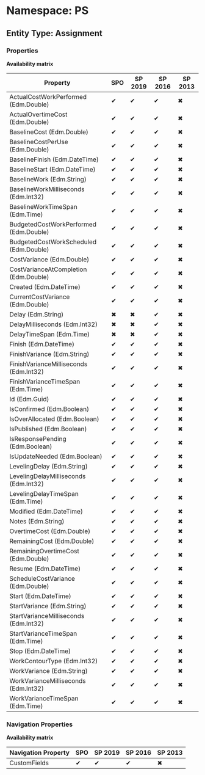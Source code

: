 # Namespace: PS

## Entity Type: Assignment

### Properties

**Availability matrix**

Property | SPO | SP 2019 | SP 2016 | SP 2013
----------|-----|---------|---------|--------
ActualCostWorkPerformed (Edm.Double) | ✔ | ✔ | ✔ | ✖
ActualOvertimeCost (Edm.Double) | ✔ | ✔ | ✔ | ✖
BaselineCost (Edm.Double) | ✔ | ✔ | ✔ | ✖
BaselineCostPerUse (Edm.Double) | ✔ | ✔ | ✔ | ✖
BaselineFinish (Edm.DateTime) | ✔ | ✔ | ✔ | ✖
BaselineStart (Edm.DateTime) | ✔ | ✔ | ✔ | ✖
BaselineWork (Edm.String) | ✔ | ✔ | ✔ | ✖
BaselineWorkMilliseconds (Edm.Int32) | ✔ | ✔ | ✔ | ✖
BaselineWorkTimeSpan (Edm.Time) | ✔ | ✔ | ✔ | ✖
BudgetedCostWorkPerformed (Edm.Double) | ✔ | ✔ | ✔ | ✖
BudgetedCostWorkScheduled (Edm.Double) | ✔ | ✔ | ✔ | ✖
CostVariance (Edm.Double) | ✔ | ✔ | ✔ | ✖
CostVarianceAtCompletion (Edm.Double) | ✔ | ✔ | ✔ | ✖
Created (Edm.DateTime) | ✔ | ✔ | ✔ | ✖
CurrentCostVariance (Edm.Double) | ✔ | ✔ | ✔ | ✖
Delay (Edm.String) | ✖ | ✖ | ✔ | ✖
DelayMilliseconds (Edm.Int32) | ✖ | ✖ | ✔ | ✖
DelayTimeSpan (Edm.Time) | ✖ | ✖ | ✔ | ✖
Finish (Edm.DateTime) | ✔ | ✔ | ✔ | ✖
FinishVariance (Edm.String) | ✔ | ✔ | ✔ | ✖
FinishVarianceMilliseconds (Edm.Int32) | ✔ | ✔ | ✔ | ✖
FinishVarianceTimeSpan (Edm.Time) | ✔ | ✔ | ✔ | ✖
Id (Edm.Guid) | ✔ | ✔ | ✔ | ✖
IsConfirmed (Edm.Boolean) | ✔ | ✔ | ✔ | ✖
IsOverAllocated (Edm.Boolean) | ✔ | ✔ | ✔ | ✖
IsPublished (Edm.Boolean) | ✔ | ✔ | ✔ | ✖
IsResponsePending (Edm.Boolean) | ✔ | ✔ | ✔ | ✖
IsUpdateNeeded (Edm.Boolean) | ✔ | ✔ | ✔ | ✖
LevelingDelay (Edm.String) | ✔ | ✔ | ✔ | ✖
LevelingDelayMilliseconds (Edm.Int32) | ✔ | ✔ | ✔ | ✖
LevelingDelayTimeSpan (Edm.Time) | ✔ | ✔ | ✔ | ✖
Modified (Edm.DateTime) | ✔ | ✔ | ✔ | ✖
Notes (Edm.String) | ✔ | ✔ | ✔ | ✖
OvertimeCost (Edm.Double) | ✔ | ✔ | ✔ | ✖
RemainingCost (Edm.Double) | ✔ | ✔ | ✔ | ✖
RemainingOvertimeCost (Edm.Double) | ✔ | ✔ | ✔ | ✖
Resume (Edm.DateTime) | ✔ | ✔ | ✔ | ✖
ScheduleCostVariance (Edm.Double) | ✔ | ✔ | ✔ | ✖
Start (Edm.DateTime) | ✔ | ✔ | ✔ | ✖
StartVariance (Edm.String) | ✔ | ✔ | ✔ | ✖
StartVarianceMilliseconds (Edm.Int32) | ✔ | ✔ | ✔ | ✖
StartVarianceTimeSpan (Edm.Time) | ✔ | ✔ | ✔ | ✖
Stop (Edm.DateTime) | ✔ | ✔ | ✔ | ✖
WorkContourType (Edm.Int32) | ✔ | ✔ | ✔ | ✖
WorkVariance (Edm.String) | ✔ | ✔ | ✔ | ✖
WorkVarianceMilliseconds (Edm.Int32) | ✔ | ✔ | ✔ | ✖
WorkVarianceTimeSpan (Edm.Time) | ✔ | ✔ | ✔ | ✖

### Navigation Properties

**Availability matrix**

Navigation Property | SPO | SP 2019 | SP 2016 | SP 2013
----------|-----|---------|---------|--------
CustomFields | ✔ | ✔ | ✔ | ✖
